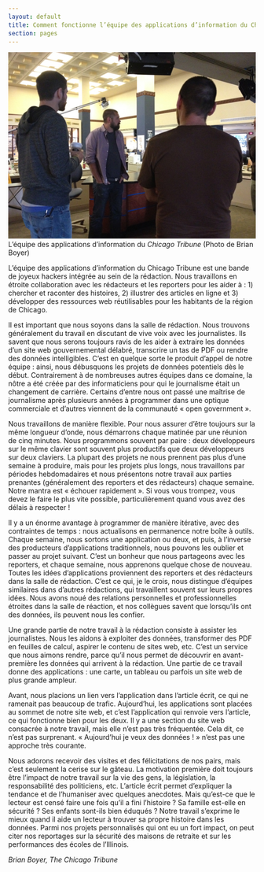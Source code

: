 ```yaml
---
layout: default
title: Comment fonctionne l’équipe des applications d’information du Chicago Tribune
section: pages
---
```


<div class="imageblock">
<div class="content">
<img alt="L’équipe des applications d’information du Chicago Tribune" src="../figs/incoming/02-00.jpg"></div>
<div class="title">L’équipe des applications d’information du <em>Chicago Tribune</em> (Photo de Brian Boyer)</div>
</div>

L’équipe des applications d’information du Chicago Tribune est une bande de joyeux hackers intégrée au sein de la rédaction. Nous travaillons en étroite collaboration avec les rédacteurs et les reporters pour les aider à : 1) chercher et raconter des histoires, 2) illustrer des articles en ligne et 3) développer des ressources web réutilisables pour les habitants de la région de Chicago.

Il est important que nous soyons dans la salle de rédaction. Nous trouvons généralement du travail en discutant de vive voix avec les journalistes. Ils savent que nous serons toujours ravis de les aider à extraire les données d’un site web gouvernemental délabré, transcrire un tas de PDF ou rendre des données intelligibles. C’est en quelque sorte le produit d’appel de notre équipe : ainsi, nous débusquons les projets de données potentiels dès le début. Contrairement à de nombreuses autres équipes dans ce domaine, la nôtre a été créée par des informaticiens pour qui le journalisme était un changement de carrière. Certains d’entre nous ont passé une maîtrise de journalisme après plusieurs années à programmer dans une optique commerciale et d’autres viennent de la communauté « open government ».

Nous travaillons de manière flexible. Pour nous assurer d’être toujours sur la même longueur d’onde, nous démarrons chaque matinée par une réunion de cinq minutes. Nous programmons souvent par paire : deux développeurs sur le même clavier sont souvent plus productifs que deux développeurs sur deux claviers. La plupart des projets ne nous prennent pas plus d’une semaine à produire, mais pour les projets plus longs, nous travaillons par périodes hebdomadaires et nous présentons notre travail aux parties prenantes (généralement des reporters et des rédacteurs) chaque semaine. Notre mantra est « échouer rapidement ». Si vous vous trompez, vous devez le faire le plus vite possible, particulièrement quand vous avez des délais à respecter !

Il y a un énorme avantage à programmer de manière itérative, avec des contraintes de temps : nous actualisons en permanence notre boîte à outils. Chaque semaine, nous sortons une application ou deux, et puis, à l’inverse des producteurs d’applications traditionnels, nous pouvons les oublier et passer au projet suivant. C’est un bonheur que nous partageons avec les reporters, et chaque semaine, nous apprenons quelque chose de nouveau. Toutes les idées d’applications proviennent des reporters et des rédacteurs dans la salle de rédaction. C’est ce qui, je le crois, nous distingue d’équipes similaires dans d’autres rédactions, qui travaillent souvent sur leurs propres idées. Nous avons noué des relations personnelles et professionnelles étroites dans la salle de réaction, et nos collègues savent que lorsqu’ils ont des données, ils peuvent nous les confier.

Une grande partie de notre travail à la rédaction consiste à assister les journalistes. Nous les aidons à exploiter des données, transformer des PDF en feuilles de calcul, aspirer le contenu de sites web, etc. C’est un service que nous aimons rendre, parce qu’il nous permet de découvrir en avant-première les données qui arrivent à la rédaction. Une partie de ce travail donne des applications : une carte, un tableau ou parfois un site web de plus grande ampleur.

Avant, nous placions un lien vers l’application dans l’article écrit, ce qui ne ramenait pas beaucoup de trafic. Aujourd’hui, les applications sont placées au sommet de notre site web, et c’est l’application qui renvoie vers l’article, ce qui fonctionne bien pour les deux. Il y a une section du site web consacrée à notre travail, mais elle n’est pas très fréquentée. Cela dit, ce n’est pas surprenant. « Aujourd’hui je veux des données ! » n’est pas une approche très courante.

Nous adorons recevoir des visites et des félicitations de nos pairs, mais c’est seulement la cerise sur le gâteau. La motivation première doit toujours être l’impact de notre travail sur la vie des gens, la législation, la responsabilité des politiciens, etc. L’article écrit permet d’expliquer la tendance et de l’humaniser avec quelques anecdotes. Mais qu’est-ce que le lecteur est censé faire une fois qu’il a fini l’histoire ? Sa famille est-elle en sécurité ? Ses enfants sont-ils bien éduqués ? Notre travail s’exprime le mieux quand il aide un lecteur à trouver sa propre histoire dans les données. Parmi nos projets personnalisés qui ont eu un fort impact, on peut citer nos reportages sur la sécurité des maisons de retraite et sur les performances des écoles de l’Illinois.

_Brian Boyer, The Chicago Tribune_